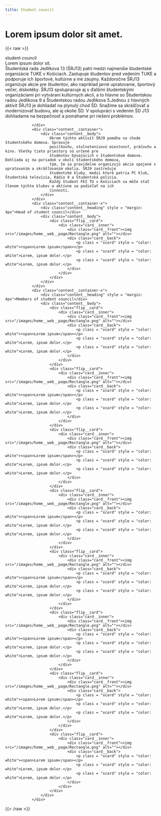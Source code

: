 ```yaml
---
title: Student council
---
```

# Lorem ipsum dolor sit amet.

{{< raw >}}
<div class="content__header">
					<div class="header__body">
						<div class="header__title">student council</div>
						<div class="header__subtitle">Lorem ipsum dolor sit.</div>
					</div>
				</div>
				<div class="content__container">
					<div class="content__wrapper">
						<div class="content__logo"><img src="/images/home__web__page/LOGO-SRJ13.png" alt=""></div>
						<div class="content__text">
							Študentská rada Jedlíkova 13 (ŠRJ13) patrí medzi najmenšie študentské organizácie
							TUKE v Košiciach. Zastupuje študentov pred vedením TUKE a podporuje ich športové,
							kultúrne a iné záujmy. Každoročne ŠRJ13 organizuje akcie pre študentov, ako napríklad
							jarné upratovanie, športový večer, diskotéky. ŠRJ13 spolupracuje aj s ďalšími študentskými
							organizáciami pri vytváraní kultúrnych akcií, a to hlavne so Študentskou radou Jedlíkova
							9 a Študentskou radou Jedlíkova 5.Jednou z hlavných aktivít ŠRJ13 je dohliadať na
							plynulý chod ŠD. Snažíme sa skrášľovať a modernizovať budovu, ale aj okolie ŠD.
							V spolupráci s vedením ŠD J13 dohliadame na bezpečnosť a pomáhame pri riešení problémov.
						</div>
					</div>

				</div>
				<div class="content__container">
					<div class="content__body">
						Okrem týchto aktivít ŠRJ9 pomáha na chode študentského domova. Spravuje
						posilňovňu, stolnotenisovú miestnosť, práčovňu a kino. Všetky tieto priestory sú určené pre
						študentov bývajúcich v študentskom domove. Dohliada aj na poriadok v okolí študentského domova,
						tým, že sa pravidelne organizujú akcie spojené s upratovaním a skrášľovaním okolia. ŠRJ9 zastrešuje
						študentské kluby, medzi ktoré patria PC klub, Študentská televízia, Rádio 9 a Študentská polícia.
						Každý študent FEI TU v Košiciach sa môže stať členom týchto klubov a aktívne sa podieľať na ich
						činnosti.
					</div>
				</div>
				<div class="content__container-x">
					<div class="content__heading" style = "margin: 4px">Head of student council</div>
					<div class="content__body">
						<div class="flip__card">
							<div class="card__inner">
								<div class="card__front"><img src="/images/home__web__page/Rectangle.png" alt=""></div>
								<div class="card__back">
									<p class = "xcard" style = "color: white"><span>Lorem ipsum</span></p>
									<p class = "xcard" style = "color: white">Lorem, ipsum dolor.</p>
									<p class = "xcard" style = "color: white">Lorem, ipsum dolor.</p>
								</div>
							</div>
						</div>
					</div>
				</div>
				<div class="content__container-x">
					<div class="content__heading" style = "margin: 4px">Members of student council</div>
					<div class="content__body">
						<div class="flip__card">
							<div class="card__inner">
								<div class="card__front"><img src="/images/home__web__page/Rectangle.png" alt=""></div>
								<div class="card__back">
									<p class = "xcard" style = "color: white"><span>Lorem ipsum</span></p>
									<p class = "xcard" style = "color: white">Lorem, ipsum dolor.</p>
									<p class = "xcard" style = "color: white">Lorem, ipsum dolor.</p>
								</div>
							</div>
						</div>
						<div class="flip__card">
							<div class="card__inner">
								<div class="card__front"><img src="/images/home__web__page/Rectangle.png" alt=""></div>
								<div class="card__back">
									<p class = "xcard" style = "color: white"><span>Lorem ipsum</span></p>
									<p class = "xcard" style = "color: white">Lorem, ipsum dolor.</p>
									<p class = "xcard" style = "color: white">Lorem, ipsum dolor.</p>
								</div>
							</div>
						</div>
						<div class="flip__card">
							<div class="card__inner">
								<div class="card__front"><img src="/images/home__web__page/Rectangle.png" alt=""></div>
								<div class="card__back">
									<p class = "xcard" style = "color: white"><span>Lorem ipsum</span></p>
									<p class = "xcard" style = "color: white">Lorem, ipsum dolor.</p>
									<p class = "xcard" style = "color: white">Lorem, ipsum dolor.</p>
								</div>
							</div>
						</div>
						<div class="flip__card">
							<div class="card__inner">
								<div class="card__front"><img src="/images/home__web__page/Rectangle.png" alt=""></div>
								<div class="card__back">
									<p class = "xcard" style = "color: white"><span>Lorem ipsum</span></p>
									<p class = "xcard" style = "color: white">Lorem, ipsum dolor.</p>
									<p class = "xcard" style = "color: white">Lorem, ipsum dolor.</p>
								</div>
							</div>
						</div>
						<div class="flip__card">
							<div class="card__inner">
								<div class="card__front"><img src="/images/home__web__page/Rectangle.png" alt=""></div>
								<div class="card__back">
									<p class = "xcard" style = "color: white"><span>Lorem ipsum</span></p>
									<p class = "xcard" style = "color: white">Lorem, ipsum dolor.</p>
									<p class = "xcard" style = "color: white">Lorem, ipsum dolor.</p>
								</div>
							</div>
						</div>
						<div class="flip__card">
							<div class="card__inner">
								<div class="card__front"><img src="/images/home__web__page/Rectangle.png" alt=""></div>
								<div class="card__back">
									<p class = "xcard" style = "color: white"><span>Lorem ipsum</span></p>
									<p class = "xcard" style = "color: white">Lorem, ipsum dolor.</p>
									<p class = "xcard" style = "color: white">Lorem, ipsum dolor.</p>
								</div>
							</div>
						</div>
						<div class="flip__card">
							<div class="card__inner">
								<div class="card__front"><img src="/images/home__web__page/Rectangle.png" alt=""></div>
								<div class="card__back">
									<p class = "xcard" style = "color: white"><span>Lorem ipsum</span></p>
									<p class = "xcard" style = "color: white">Lorem, ipsum dolor.</p>
									<p class = "xcard" style = "color: white">Lorem, ipsum dolor.</p>
								</div>
							</div>
						</div>
						<div class="flip__card">
							<div class="card__inner">
								<div class="card__front"><img src="/images/home__web__page/Rectangle.png" alt=""></div>
								<div class="card__back">
									<p class = "xcard" style = "color: white"><span>Lorem ipsum</span></p>
									<p class = "xcard" style = "color: white">Lorem, ipsum dolor.</p>
									<p class = "xcard" style = "color: white">Lorem, ipsum dolor.</p>
								</div>
							</div>
						</div>
					</div>
				</div>
<script src = "/JS/sk.js"></script>
{{< /raw >}}